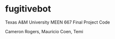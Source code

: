 # fugitivebot

Texas A&M University 
MEEN 667 
Final Project Code

Cameron Rogers, Mauricio Coen, Temi 
